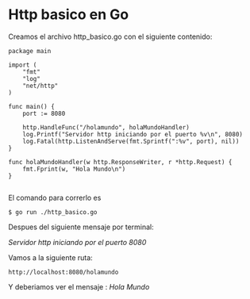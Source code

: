 # Http basico en Go
Creamos el archivo http_basico.go con el siguiente contenido:
```
package main

import (
	"fmt"
	"log"
	"net/http"
)

func main() {
	port := 8080

	http.HandleFunc("/holamundo", holaMundoHandler)
	log.Printf("Servidor http iniciando por el puerto %v\n", 8080)
	log.Fatal(http.ListenAndServe(fmt.Sprintf(":%v", port), nil))
}

func holaMundoHandler(w http.ResponseWriter, r *http.Request) {
	fmt.Fprint(w, "Hola Mundo\n")
}


```
El comando para correrlo es 

```
$ go run ./http_basico.go
```
Despues del siguiente mensaje por terminal:

*Servidor http iniciando por el puerto 8080*

Vamos a la siguiente ruta:
```
http://localhost:8080/holamundo
```
Y deberiamos ver el mensaje : *Hola Mundo*